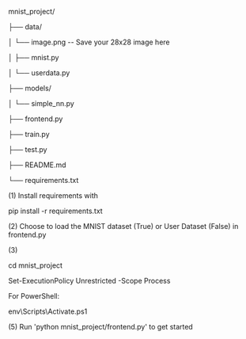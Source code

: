 mnist_project/

├── data/

│   └── image.png -- Save your 28x28 image here

│   ├── mnist.py

│   └── userdata.py

├── models/

│   └── simple_nn.py

├── frontend.py

├── train.py

├── test.py

├── README.md

└── requirements.txt

(1) Install requirements with 

pip install -r requirements.txt

(2) Choose to load the MNIST dataset (True) or User Dataset (False) in frontend.py

(3) 

cd mnist_project

Set-ExecutionPolicy Unrestricted -Scope Process

For PowerShell:

env\Scripts\Activate.ps1


(5) Run 'python mnist_project/frontend.py' to get started